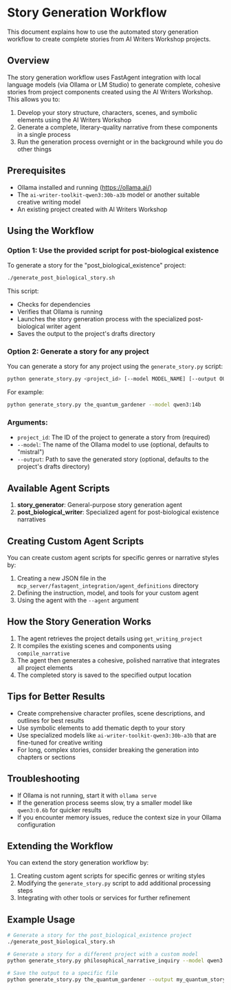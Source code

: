 # Story Generation Workflow

This document explains how to use the automated story generation workflow to create complete stories from AI Writers Workshop projects.

## Overview

The story generation workflow uses FastAgent integration with local language models (via Ollama or LM Studio) to generate complete, cohesive stories from project components created using the AI Writers Workshop. This allows you to:

1. Develop your story structure, characters, scenes, and symbolic elements using the AI Writers Workshop
2. Generate a complete, literary-quality narrative from these components in a single process
3. Run the generation process overnight or in the background while you do other things

## Prerequisites

- Ollama installed and running (https://ollama.ai/)
- The `ai-writer-toolkit-qwen3:30b-a3b` model or another suitable creative writing model
- An existing project created with AI Writers Workshop

## Using the Workflow

### Option 1: Use the provided script for post-biological existence

To generate a story for the "post_biological_existence" project:

```bash
./generate_post_biological_story.sh
```

This script:
- Checks for dependencies
- Verifies that Ollama is running
- Launches the story generation process with the specialized post-biological writer agent
- Saves the output to the project's drafts directory

### Option 2: Generate a story for any project

You can generate a story for any project using the `generate_story.py` script:

```bash
python generate_story.py <project_id> [--model MODEL_NAME] [--output OUTPUT_FILE]
```

For example:
```bash
python generate_story.py the_quantum_gardener --model qwen3:14b
```

### Arguments:

- `project_id`: The ID of the project to generate a story from (required)
- `--model`: The name of the Ollama model to use (optional, defaults to "mistral")
- `--output`: Path to save the generated story (optional, defaults to the project's drafts directory)

## Available Agent Scripts

1. **story_generator**: General-purpose story generation agent
2. **post_biological_writer**: Specialized agent for post-biological existence narratives

## Creating Custom Agent Scripts

You can create custom agent scripts for specific genres or narrative styles by:

1. Creating a new JSON file in the `mcp_server/fastagent_integration/agent_definitions` directory
2. Defining the instruction, model, and tools for your custom agent
3. Using the agent with the `--agent` argument

## How the Story Generation Works

1. The agent retrieves the project details using `get_writing_project`
2. It compiles the existing scenes and components using `compile_narrative`
3. The agent then generates a cohesive, polished narrative that integrates all project elements
4. The completed story is saved to the specified output location

## Tips for Better Results

- Create comprehensive character profiles, scene descriptions, and outlines for best results
- Use symbolic elements to add thematic depth to your story
- Use specialized models like `ai-writer-toolkit-qwen3:30b-a3b` that are fine-tuned for creative writing
- For long, complex stories, consider breaking the generation into chapters or sections

## Troubleshooting

- If Ollama is not running, start it with `ollama serve`
- If the generation process seems slow, try a smaller model like `qwen3:0.6b` for quicker results
- If you encounter memory issues, reduce the context size in your Ollama configuration

## Extending the Workflow

You can extend the story generation workflow by:

1. Creating custom agent scripts for specific genres or writing styles
2. Modifying the `generate_story.py` script to add additional processing steps
3. Integrating with other tools or services for further refinement

## Example Usage

```bash
# Generate a story for the post_biological_existence project
./generate_post_biological_story.sh

# Generate a story for a different project with a custom model
python generate_story.py philosophical_narrative_inquiry --model qwen3:14b

# Save the output to a specific file
python generate_story.py the_quantum_gardener --output my_quantum_story.md
```
